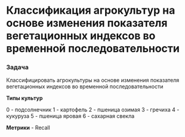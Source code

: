 # Классификация агрокультур на основе изменения показателя вегетационных индексов во временной последовательности

### Задача
Классифицировать агрокультуры на основе изменения показателя вегетационных индексов во временной последовательности


**Типы культур**

0 - подсолнечник
1 - картофель
2 - пшеница озимая
3 - гречиха
4 - кукуруза
5 - пшеница яровая
6 - сахарная свекла

**Метрики** - Recall 
